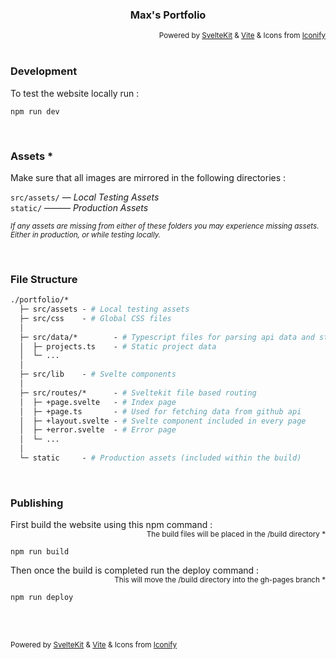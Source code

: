 <h3 align="center"> Max's Portfolio </h3>
<div align="right"><sup>Powered by <a href="https://kit.svelte.dev/">SvelteKit</a> & <a href="https://vitejs.dev/">Vite</a> & Icons from <a href="https://iconify.design/">Iconify</a></sup></div>

<br>

### Development

To test the website locally run :
```
npm run dev
```

<br>

### Assets *

Make sure that all images are mirrored in the following directories :<br>

```src/assets/``` — *Local Testing Assets*<br>
```static/``` ——— *Production Assets*<br>

<sub><i>
If any assets are missing from either of these folders you may experience missing assets.<br>
Either in production, or while testing locally.
</i></sub>

<br>

### File Structure

```graphql
./portfolio/*
  ├─ src/assets - # Local testing assets
  ├─ src/css    - # Global CSS files
  │
  ├─ src/data/*        - # Typescript files for parsing api data and static data
  │  ├─ projects.ts    - # Static project data
  │  └─ ...
  │
  ├─ src/lib    - # Svelte components
  │
  ├─ src/routes/*      - # Sveltekit file based routing
  │  ├─ +page.svelte   - # Index page
  │  ├─ +page.ts       - # Used for fetching data from github api
  │  ├─ +layout.svelte - # Svelte component included in every page
  │  ├─ +error.svelte  - # Error page
  │  └─ ...
  │
  └─ static     - # Production assets (included within the build)
```

<br>

### Publishing

<div>
  <div align="left">First build the website using this npm command :</div>
  <div align="right"><sub>The build files will be placed in the /build directory *</sub></div>
</div>

```
npm run build
```

<div>
  <div align="left">Then once the build is completed run the deploy command :</div>
  <div align="right"><sub>This will move the /build directory into the gh-pages branch *</sub></div>
</div>

```
npm run deploy
```

<br>

<br>

<sub>Powered by <a href="https://kit.svelte.dev/">SvelteKit</a> & <a href="https://vitejs.dev/">Vite</a> & Icons from <a href="https://iconify.design/">Iconify</a></sub>
